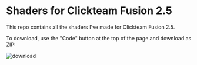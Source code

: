# Shaders for Clickteam Fusion 2.5

This repo contains all the shaders I've made for Clickteam Fusion 2.5.

To download, use the "Code" button at the top of the page and download as ZIP:

![download](https://github.com/Rhadamus/CTF-Shaders/assets/36576163/de81f88a-d5dd-4f2b-8c15-64fade0110eb)
